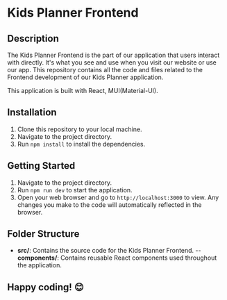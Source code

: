 # Kids Planner Frontend

## Description
The Kids Planner Frontend is the part of our application that users interact with directly. It's what you see and use when you visit our website or use our app. This repository contains all the code and files related to the Frontend development of our Kids Planner application.

This application is built with React, MUI(Material-UI).

## Installation
1. Clone this repository to your local machine.
2. Navigate to the project directory.
3. Run `npm install` to install the dependencies.

## Getting Started
1. Navigate to the project directory.
2. Run `npm run dev` to start the application.
3. Open your web browser and go to `http://localhost:3000` to view. Any changes you make to the code will automatically reflected in the browser.

## Folder Structure
- **src/**: Contains the source code for the Kids Planner Frontend.
-- **components/**: Contains reusable React components used throughout the application.

## Happy coding! 😊
